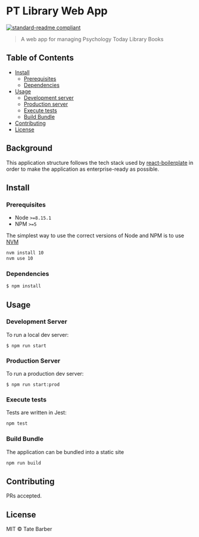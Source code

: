 # PT Library Web App

[![standard-readme compliant](https://img.shields.io/badge/readme%20style-standard-brightgreen.svg)](https://github.com/RichardLitt/standard-readme)

> A web app for managing Psychology Today Library Books

## Table of Contents

- [Install](#install)
  - [Prerequisites](#prerequisites)
  - [Dependencies](#dependencies)
- [Usage](#usage)
  - [Development server](#development-server)
  - [Production server](#production-server)
  - [Execute tests](#execute-tests)
  - [Build Bundle](#build-bundle)
- [Contributing](#contributing)
- [License](#license)

## Background

This application structure follows the tech stack used by [react-boilerplate](https://github.com/react-boilerplate/react-boilerplate) in order to make the application as enterprise-ready as possible.

## Install

### Prerequisites

- Node `>=8.15.1`
- NPM `>=5`

The simplest way to use the correct versions of Node and NPM is to use [NVM](https://github.com/creationix/nvm)

```sh
nvm install 10
nvm use 10
```

### Dependencies

```sh
$ npm install
```

## Usage

### Development Server

To run a local dev server:
```
$ npm run start
```

### Production Server

To run a production dev server:
```
$ npm run start:prod
```

### Execute tests

Tests are written in Jest:

```sh
npm test
```

### Build Bundle

The application can be bundled into a static site

```sh
npm run build
```

## Contributing

PRs accepted.

## License

MIT © Tate Barber